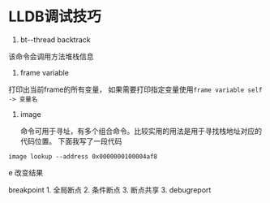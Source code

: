 # LLDB调试技巧

1. bt--thread backtrack

该命令会调用方法堆栈信息

1. frame variable

打印出当前frame的所有变量， 如果需要打印指定变量使用`frame variable self -> 变量名`

1. image 

   命令可用于寻址，有多个组合命令。比较实用的用法是用于寻找栈地址对应的代码位置。 下面我写了一段代码

```text
image lookup --address 0x0000000100004af8
```

e 改变结果

breakpoint 1. 全局断点 2. 条件断点 3. 断点共享 3. debugreport

